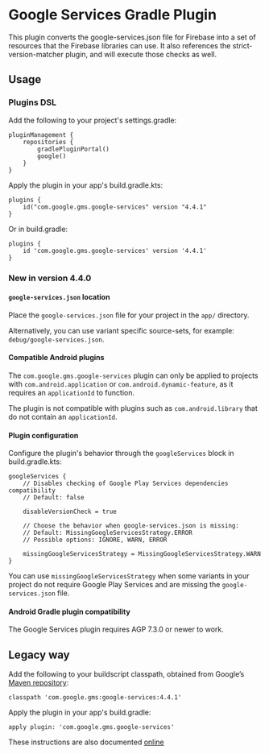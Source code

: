 # Google Services Gradle Plugin

This plugin converts the google-services.json file for Firebase into a set of resources that the Firebase libraries can use. It also references the strict-version-matcher plugin, and will execute those checks as well.

## Usage

### Plugins DSL

Add the following to your project's settings.gradle:

```
pluginManagement {
    repositories {
        gradlePluginPortal()
        google()
    }
}
```

Apply the plugin in your app's build.gradle.kts:

```
plugins {
    id("com.google.gms.google-services" version "4.4.1"
}
```

Or in build.gradle:
```
plugins {
    id 'com.google.gms.google-services' version '4.4.1'
}
```

### New in version 4.4.0 

#### `google-services.json` location

Place the `google-services.json` file for your project in the `app/` directory.

Alternatively, you can use variant specific source-sets, for example: 
`debug/google-services.json`.

#### Compatible Android plugins

The `com.google.gms.google-services` plugin can only be applied to projects with 
`com.android.application` or `com.android.dynamic-feature`, as it requires an `applicationId` 
to function.

The plugin is not compatible with plugins such as `com.android.library` that do not 
contain an `applicationId`.

#### Plugin configuration

Configure the plugin's behavior through the `googleServices` block in build.gradle.kts:

```
googleServices {
    // Disables checking of Google Play Services dependencies compatibility
    // Default: false
    
    disableVersionCheck = true 
    
    // Choose the behavior when google-services.json is missing:
    // Default: MissingGoogleServicesStrategy.ERROR
    // Possible options: IGNORE, WARN, ERROR  
    
    missingGoogleServicesStrategy = MissingGoogleServicesStrategy.WARN
}
```

You can use `missingGoogleServicesStrategy` when some variants in your project
do not require Google Play Services and are missing the `google-services.json` file.

#### Android Gradle plugin compatibility

The Google Services plugin requires AGP 7.3.0 or newer to work. 

## Legacy way

Add the following to your buildscript classpath, obtained from Google’s
[Maven repository](//developer.android.com/studio/build/dependencies#google-maven):

```
classpath 'com.google.gms:google-services:4.4.1'
```

Apply the plugin in your app's build.gradle:

```
apply plugin: 'com.google.gms.google-services'
```

These instructions are also documented
[online](//developers.google.com/android/guides/versioning)
